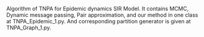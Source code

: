 Algorithm of TNPA for Epidemic dynamics SIR Model.
It contains MCMC, Dynamic message passing, Pair approximation, and our method in one class at TNPA_Epidemic_1.py.
And corresponding partition generator is given at TNPA_Graph_1.py.
